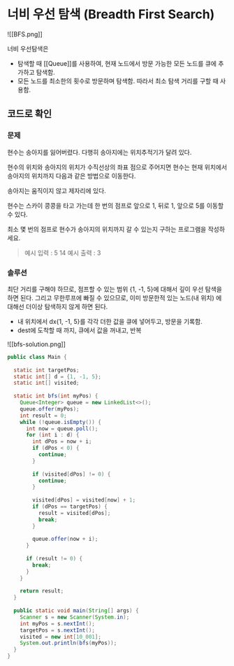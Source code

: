 # 너비 우선 탐색 (Breadth First Search)
![[BFS.png]]

너비 우선탐색은 
 - 탐색할 때 [[Queue]]를 사용하여, 현재 노드에서 방문 가능한 모든 노드를 큐에 추가하고 탐색함.
 - 모든 노드를 최소한의 횟수로 방문하며 탐색함. 따라서 최소 탐색 거리를 구할 때 사용함.
## 코드로 확인
### 문제
현수는 송아지를 잃어버렸다. 다행히 송아지에는 위치추적기가 달려 있다.

현수의 위치와 송아지의 위치가 수직선상의 좌표 점으로 주어지면 현수는 현재 위치에서 송아지의 위치까지 다음과 같은 방법으로 이동한다.

송아지는 움직이지 않고 제자리에 있다.

현수는 스카이 콩콩을 타고 가는데 한 번의 점프로 앞으로 1, 뒤로 1, 앞으로 5를 이동할 수 있다.

최소 몇 번의 점프로 현수가 송아지의 위치까지 갈 수 있는지 구하는 프로그램을 작성하세요.

> 예시 입력 : 5 14
> 예시 출력 : 3

### 솔루션
최단 거리를 구해야 하므로, 점프할 수 있는 범위 {1, -1, 5}에 대해서 깊이 우선 탐색을 하면 된다.
그리고 무한루프에 빠질 수 있으므로, 이미 방문한적 있는 노드(내 위치) 에 대해선 더이상 탐색하지 않게 하면 된다.
- 내 위치에서 dx{1, -1, 5}를 각각 더한 값을 큐에 넣어두고, 방문을 기록함.
- dest에 도착할 때 까지, 큐에서 값을 꺼내고, 반복

![[bfs-solution.png]]

```java
public class Main {  
  
  static int targetPos;  
  static int[] d = {1, -1, 5};  
  static int[] visited;  
  
  static int bfs(int myPos) {  
    Queue<Integer> queue = new LinkedList<>();  
    queue.offer(myPos);  
    int result = 0;  
    while (!queue.isEmpty()) {  
      int now = queue.poll();  
      for (int i : d) {  
        int dPos = now + i;  
        if (dPos < 0) {  
          continue;  
        }  
  
        if (visited[dPos] != 0) {  
          continue;  
        }  
  
        visited[dPos] = visited[now] + 1;  
        if (dPos == targetPos) {  
          result = visited[dPos];  
          break;  
        }  
  
        queue.offer(now + i);  
      }  
  
      if (result != 0) {  
        break;  
      }  
    }  
  
    return result;  
  }  
  
  public static void main(String[] args) {  
    Scanner s = new Scanner(System.in);  
    int myPos = s.nextInt();  
    targetPos = s.nextInt();  
    visited = new int[10_001];  
    System.out.println(bfs(myPos));  
  }  
}
```